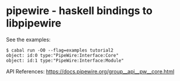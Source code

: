# pipewire - haskell bindings to libpipewire

See the examples:

```ShellSession
$ cabal run -O0 --flag=examples tutorial2
object: id:0 type:"PipeWire:Interface:Core"
object: id:1 type:"PipeWire:Interface:Module"
```

API References: https://docs.pipewire.org/group__api__pw__core.html
